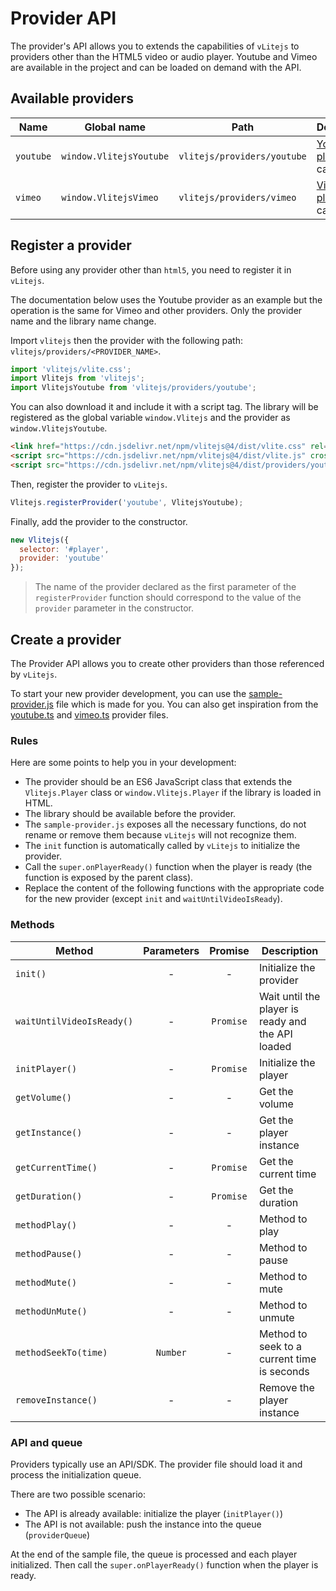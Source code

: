 # Provider API

The provider's API allows you to extends the capabilities of `vLitejs` to providers other than the HTML5 video or audio player. Youtube and Vimeo are available in the project and can be loaded on demand with the API.

## Available providers

| Name      | Global name             | Path                        | Description                                                                                   |
| --------- | ----------------------- | --------------------------- | --------------------------------------------------------------------------------------------- |
| `youtube` | `window.VlitejsYoutube` | `vlitejs/providers/youtube` | [Youtube player API](https://developers.google.com/youtube/iframe_api_reference) capabilities |
| `vimeo`   | `window.VlitejsVimeo`   | `vlitejs/providers/vimeo`   | [Vimeo player SDK](https://developer.vimeo.com/player/sdk/basics) capabilities                |

## Register a provider

Before using any provider other than `html5`, you need to register it in `vLitejs`.

The documentation below uses the Youtube provider as an example but the operation is the same for Vimeo and other providers. Only the provider name and the library name change.

Import `vlitejs` then the provider with the following path: `vlitejs/providers/<PROVIDER_NAME>`.

```js
import 'vlitejs/vlite.css';
import Vlitejs from 'vlitejs';
import VlitejsYoutube from 'vlitejs/providers/youtube';
```

You can also download it and include it with a script tag. The library will be registered as the global variable `window.Vlitejs` and the provider as `window.VlitejsYoutube`.

```html
<link href="https://cdn.jsdelivr.net/npm/vlitejs@4/dist/vlite.css" rel="stylesheet" crossorigin />
<script src="https://cdn.jsdelivr.net/npm/vlitejs@4/dist/vlite.js" crossorigin></script>
<script src="https://cdn.jsdelivr.net/npm/vlitejs@4/dist/providers/youtube.js" crossorigin></script>
```

Then, register the provider to `vLitejs`.

```js
Vlitejs.registerProvider('youtube', VlitejsYoutube);
```

Finally, add the provider to the constructor.

```js
new Vlitejs({
  selector: '#player',
  provider: 'youtube'
});
```

> The name of the provider declared as the first parameter of the `registerProvider` function should correspond to the value of the `provider` parameter in the constructor.

## Create a provider

The Provider API allows you to create other providers than those referenced by `vLitejs`.

To start your new provider development, you can use the [sample-provider.js](https://github.com/yoriiis/vlitejs/blob/main/src/providers/sample/sample-provider.js) file which is made for you. You can also get inspiration from the [youtube.ts](https://github.com/yoriiis/vlitejs/blob/main/src/providers/youtube.ts) and [vimeo.ts](https://github.com/yoriiis/vlitejs/blob/main/src/providers/vimeo.ts) provider files.

### Rules

Here are some points to help you in your development:

- The provider should be an ES6 JavaScript class that extends the `Vlitejs.Player` class or `window.Vlitejs.Player` if the library is loaded in HTML.
- The library should be available before the provider.
- The `sample-provider.js` exposes all the necessary functions, do not rename or remove them because `vLitejs` will not recognize them.
- The `init` function is automatically called by `vLitejs` to initialize the provider.
- Call the `super.onPlayerReady()` function when the player is ready (the function is exposed by the parent class).
- Replace the content of the following functions with the appropriate code for the new provider (except `init` and `waitUntilVideoIsReady`).

### Methods

| Method                    | Parameters |  Promise  | Description                                       |
| ------------------------- | :--------: | :-------: | ------------------------------------------------- |
| `init()`                  |     -      |     -     | Initialize the provider                           |
| `waitUntilVideoIsReady()` |     -      | `Promise` | Wait until the player is ready and the API loaded |
| `initPlayer()`            |     -      | `Promise` | Initialize the player                             |
| `getVolume()`             |     -      |     -     | Get the volume                                    |
| `getInstance()`           |     -      |     -     | Get the player instance                           |
| `getCurrentTime()`        |     -      | `Promise` | Get the current time                              |
| `getDuration()`           |     -      | `Promise` | Get the duration                                  |
| `methodPlay()`            |     -      |     -     | Method to play                                    |
| `methodPause()`           |     -      |     -     | Method to pause                                   |
| `methodMute()`            |     -      |     -     | Method to mute                                    |
| `methodUnMute()`          |     -      |     -     | Method to unmute                                  |
| `methodSeekTo(time)`      |  `Number`  |     -     | Method to seek to a current time is seconds       |
| `removeInstance()`        |     -      |     -     | Remove the player instance                        |

### API and queue

Providers typically use an API/SDK. The provider file should load it and process the initialization queue.

There are two possible scenario:

- The API is already available: initialize the player (`initPlayer()`)
- The API is not available: push the instance into the queue (`providerQueue`)

At the end of the sample file, the queue is processed and each player initialized. Then call the `super.onPlayerReady()` function when the player is ready.
